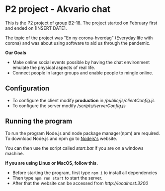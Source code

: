 # P2 project - Akvario chat

This is the P2 project of group B2-18. The project started on February first and ended on [INSERT DATE].

The topic of the project was "En ny corona-hverdag" (Everyday life with corona) and was about using software to aid us through the pandemic.

**Our Goals**
- Make online social events possible by having the chat environment emulate the physical aspects of real life.
- Connect people in larger groups and enable people to mingle online.

## Configuration
- To configure the client modify **production** in */public/js/clientConfig.js* 
- To configure the server modify */scripts/serverConfig.js*

## Running the program
To run the program Node.js and node package manager(npm) are required. To download Node.js and npm go to [Nodejs's](https://nodejs.org/en/download/) website. 

You can then use the script called *start.bat* if you are on a windows machine.

**If you are using Linux or MacOS, follow this.**
- Before starting the program, first type `npm i` to install all dependencies
- Then type `npm run start` to start the server. 
- After that the website can be accessed from *http://localhost:3200*
